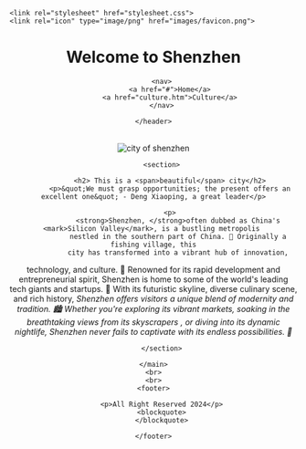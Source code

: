 <!DOCTYPE html>
<html lang="en">
<head>
    <meta charset="UTF-8">
    <meta name="viewport" content="width=device-width, initial-scale=1.0">
    <title>Johnson Wang Assignment 1</title>

    <link rel="stylesheet" href="stylesheet.css">
    <link rel="icon" type="image/png" href="images/favicon.png">
</head>
<body>
    <div id="wrapper">
    <header>
        <h1>Welcome to Shenzhen</h1>

        <nav>
            <a href="#">Home</a>
            <a href="culture.htm">Culture</a>
        </nav>

    </header>
<br>
    <main>
        <img class="imagecontainer" src="shenzhencity.png" alt="city of shenzhen">

        <section>

            <h2> This is a <span>beautiful</span> city</h2>
            <p>&quot;We must grasp opportunities; the present offers an excellent one&quot; - Deng Xiaoping, a great leader</p>

            <p>
                <strong>Shenzhen, </strong>often dubbed as China's <mark>Silicon Valley</mark>, is a bustling metropolis 
                nestled in the southern part of China. 🌆 Originally a fishing village, this
                 city has transformed into a vibrant hub of innovation, 
technology, and culture. 🚀 Renowned for its rapid development and entrepreneurial spirit, Shenzhen is 
home to some of the world's leading tech giants and startups. 
🌟 With its futuristic skyline, diverse culinary scene, and rich history, 
<em>Shenzhen offers visitors a unique blend of modernity and tradition. 
🏙️ Whether you're exploring its vibrant markets, soaking in the breathtaking 
views from its skyscrapers  , or diving into its dynamic nightlife, Shenzhen never 
fails to captivate with its endless possibilities. 🌟</em>
            </p>

            
        </section>

    </main>
    <br>
    <br>
    <footer>

        <p>All Right Reserved 2024</p>
        <blockquote>
        </blockquote>
    
    </footer>
    
</div>
</body>
</html>
